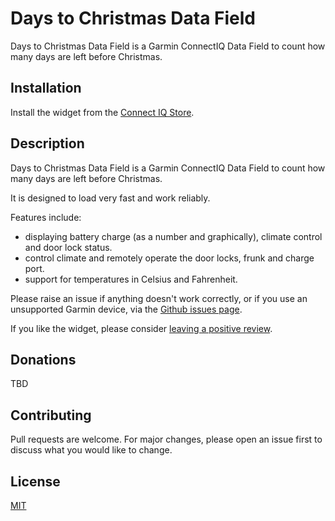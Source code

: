 # Days to Christmas Data Field

Days to Christmas Data Field is a Garmin ConnectIQ Data Field to count how many days are left before Christmas.


## Installation

Install the widget from the [Connect IQ Store](https://apps.garmin.com/en-US/apps/a75e816d-6c22-4dc8-b1e1-638f85886465).

## Description

Days to Christmas Data Field is a Garmin ConnectIQ Data Field to count how many days are left before Christmas.

It is designed to load very fast and work reliably.

Features include:

- displaying battery charge (as a number and graphically), climate control and door lock status.
- control climate and remotely operate the door locks, frunk and charge port.
- support for temperatures in Celsius and Fahrenheit.

Please raise an issue if anything doesn't work correctly, or if you use an unsupported Garmin device, via the [Github issues page](https://github.com/mleonelli/ConnectIQ-DaysToXmas/issues).

If you like the widget, please consider [leaving a positive review](https://apps.garmin.com/en-US/apps/a75e816d-6c22-4dc8-b1e1-638f85886465).

## Donations

TBD

## Contributing
Pull requests are welcome. For major changes, please open an issue first to discuss what you would like to change.


## License
[MIT](https://choosealicense.com/licenses/mit/)
